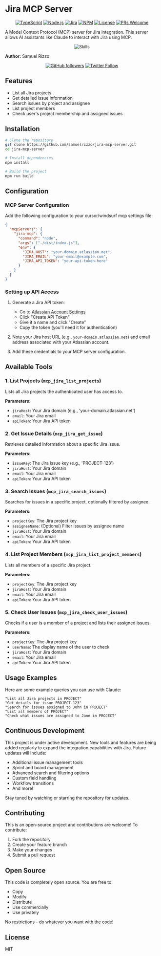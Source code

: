 # Jira MCP Server

<div align="center">

[![TypeScript](https://img.shields.io/badge/TypeScript-007ACC?style=for-the-badge&logo=typescript&logoColor=white)](https://www.typescriptlang.org/)
[![Node.js](https://img.shields.io/badge/Node.js-43853D?style=for-the-badge&logo=node.js&logoColor=white)](https://nodejs.org/)
[![Jira](https://img.shields.io/badge/Jira-0052CC?style=for-the-badge&logo=jira&logoColor=white)](https://www.atlassian.com/software/jira)
[![NPM](https://img.shields.io/badge/NPM-%23CB3837.svg?style=for-the-badge&logo=npm&logoColor=white)](https://www.npmjs.com/)
[![License](https://img.shields.io/badge/License-MIT-yellow.svg?style=for-the-badge)](https://opensource.org/licenses/MIT)
[![PRs Welcome](https://img.shields.io/badge/PRs-welcome-brightgreen.svg?style=for-the-badge)](http://makeapullrequest.com)

</div>

A Model Context Protocol (MCP) server for Jira integration. This server allows AI assistants like Claude to interact with Jira using MCP.

<div align="center">
  <img src="https://skillicons.dev/icons?i=ts,nodejs,git" alt="Skills" />
</div>

**Author:** Samuel Rizzo

<div align="center">

[![GitHub followers](https://img.shields.io/github/followers/samuelrizzo?style=social)](https://github.com/samuelrizzo)
[![Twitter Follow](https://img.shields.io/twitter/follow/rizzo_exe?style=social)](https://twitter.com/rizzo_exe)

</div>

## Features

- List all Jira projects
- Get detailed issue information
- Search issues by project and assignee
- List project members
- Check user's project membership and assigned issues

## Installation

```bash
# Clone the repository
git clone https://github.com/samuelrizzo/jira-mcp-server.git
cd jira-mcp-server

# Install dependencies
npm install

# Build the project
npm run build
```

## Configuration

### MCP Server Configuration

Add the following configuration to your cursor/windsurf mcp settings file:

```json
{
  "mcpServers": {
    "jira-mcp": {
      "command": "node",
      "args": ["./dist/index.js"],
      "env": {
        "JIRA_HOST": "your-domain.atlassian.net",
        "JIRA_EMAIL": "your-email@example.com",
        "JIRA_API_TOKEN": "your-api-token-here"
      }
    }
  }
}
```

### Setting up API Access

1. Generate a Jira API token:

   - Go to [Atlassian Account Settings](https://id.atlassian.com/manage-profile/security/api-tokens)
   - Click "Create API Token"
   - Give it a name and click "Create"
   - Copy the token (you'll need it for authentication)

2. Note your Jira host URL (e.g., `your-domain.atlassian.net`) and email address associated with your Atlassian account.
3. Add these credentials to your MCP server configuration.

## Available Tools

### 1. List Projects (`mcp_jira_list_projects`)

Lists all Jira projects the authenticated user has access to.

**Parameters:**

- `jiraHost`: Your Jira domain (e.g., 'your-domain.atlassian.net')
- `email`: Your Jira email
- `apiToken`: Your Jira API token

### 2. Get Issue Details (`mcp_jira_get_issue`)

Retrieves detailed information about a specific Jira issue.

**Parameters:**

- `issueKey`: The Jira issue key (e.g., 'PROJECT-123')
- `jiraHost`: Your Jira domain
- `email`: Your Jira email
- `apiToken`: Your Jira API token

### 3. Search Issues (`mcp_jira_search_issues`)

Searches for issues in a specific project, optionally filtered by assignee.

**Parameters:**

- `projectKey`: The Jira project key
- `assigneeName`: (Optional) Filter issues by assignee name
- `jiraHost`: Your Jira domain
- `email`: Your Jira email
- `apiToken`: Your Jira API token

### 4. List Project Members (`mcp_jira_list_project_members`)

Lists all members of a specific Jira project.

**Parameters:**

- `projectKey`: The Jira project key
- `jiraHost`: Your Jira domain
- `email`: Your Jira email
- `apiToken`: Your Jira API token

### 5. Check User Issues (`mcp_jira_check_user_issues`)

Checks if a user is a member of a project and lists their assigned issues.

**Parameters:**

- `projectKey`: The Jira project key
- `userName`: The display name of the user to check
- `jiraHost`: Your Jira domain
- `email`: Your Jira email
- `apiToken`: Your Jira API token

## Usage Examples

Here are some example queries you can use with Claude:

```
"List all Jira projects in PROJECT"
"Get details for issue PROJECT-123"
"Search for issues assigned to John in PROJECT"
"List all members of PROJECT"
"Check what issues are assigned to Jane in PROJECT"
```

## Continuous Development

This project is under active development. New tools and features are being added regularly to expand the integration capabilities with Jira. Future updates will include:

- Additional issue management tools
- Sprint and board management
- Advanced search and filtering options
- Custom field handling
- Workflow transitions
- And more!

Stay tuned by watching or starring the repository for updates.

## Contributing

This is an open-source project and contributions are welcome! To contribute:

1. Fork the repository
2. Create your feature branch
3. Make your changes
4. Submit a pull request

## Open Source

This code is completely open source. You are free to:

- Copy
- Modify
- Distribute
- Use commercially
- Use privately

No restrictions - do whatever you want with the code!

## License

MIT
